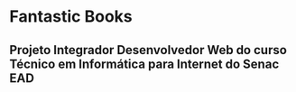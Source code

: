 # Fantastic Books
## Projeto Integrador Desenvolvedor Web do curso Técnico em Informática para Internet do Senac EAD
